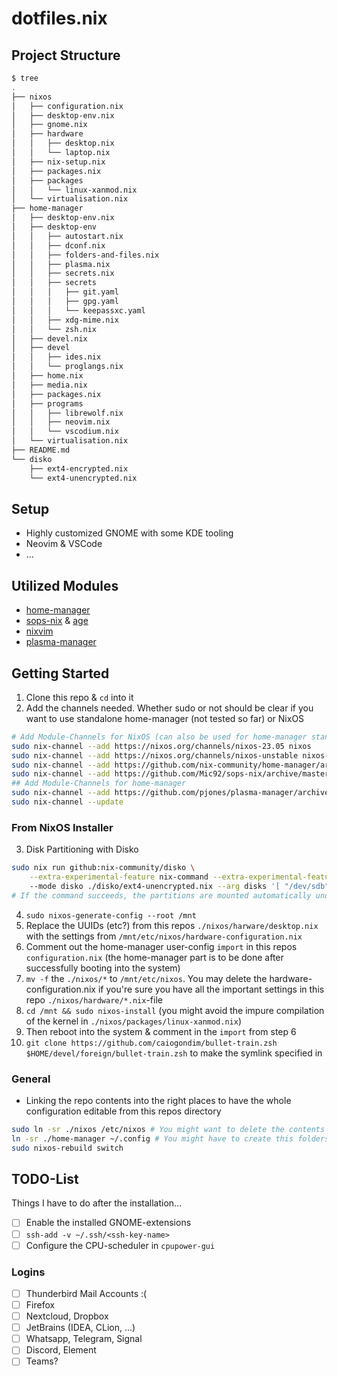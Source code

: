# dotfiles.nix

## Project Structure

```bash
$ tree
.
├── nixos
│   ├── configuration.nix
│   ├── desktop-env.nix
│   ├── gnome.nix
│   ├── hardware
│   │   ├── desktop.nix
│   │   └── laptop.nix
│   ├── nix-setup.nix
│   ├── packages.nix
│   ├── packages
│   │   └── linux-xanmod.nix
│   └── virtualisation.nix
├── home-manager
│   ├── desktop-env.nix
│   ├── desktop-env
│   │   ├── autostart.nix
│   │   ├── dconf.nix
│   │   ├── folders-and-files.nix
│   │   ├── plasma.nix
│   │   ├── secrets.nix
│   │   ├── secrets
│   │   │   ├── git.yaml
│   │   │   ├── gpg.yaml
│   │   │   └── keepassxc.yaml
│   │   ├── xdg-mime.nix
│   │   └── zsh.nix
│   ├── devel.nix
│   ├── devel
│   │   ├── ides.nix
│   │   └── proglangs.nix
│   ├── home.nix
│   ├── media.nix
│   ├── packages.nix
│   ├── programs
│   │   ├── librewolf.nix
│   │   ├── neovim.nix
│   │   └── vscodium.nix
│   └── virtualisation.nix
├── README.md
└── disko
    ├── ext4-encrypted.nix
    └── ext4-unencrypted.nix
```

## Setup

- Highly customized GNOME with some KDE tooling
- Neovim & VSCode
- ...

## Utilized Modules

- [home-manager](https://github.com/nix-community/home-manager)
- [sops-nix](https://github.com/Mic92/sops-nix) & [age](https://github.com/FiloSottile/age)
- [nixvim](https://github.com/nix-community/nixvim)
- [plasma-manager](https://github.com/pjones/plasma-manager)

## Getting Started

1. Clone this repo & `cd` into it
2. Add the channels needed. Whether sudo or not should be clear if you want to use standalone home-manager (not tested so far) or NixOS

```bash
# Add Module-Channels for NixOS (can also be used for home-manager standalone, but need different channel urls)
sudo nix-channel --add https://nixos.org/channels/nixos-23.05 nixos
sudo nix-channel --add https://nixos.org/channels/nixos-unstable nixos-unstable
sudo nix-channel --add https://github.com/nix-community/home-manager/archive/release-23.05.tar.gz home-manager
sudo nix-channel --add https://github.com/Mic92/sops-nix/archive/master.tar.gz sops-nix
## Add Module-Channels for home-manager
sudo nix-channel --add https://github.com/pjones/plasma-manager/archive/trunk.tar.gz plasma-manager
sudo nix-channel --update
```

### From NixOS Installer

3. Disk Partitioning with Disko

```bash
sudo nix run github:nix-community/disko \
    --extra-experimental-feature nix-command --extra-experimental-feature flakes -- \\
    --mode disko ./disko/ext4-unencrypted.nix --arg disks '[ "/dev/sdb" ]'
# If the command succeeds, the partitions are mounted automatically under /mnt
```

4. `sudo nixos-generate-config --root /mnt`
5. Replace the UUIDs (etc?) from this repos `./nixos/harware/desktop.nix` with the settings from `/mnt/etc/nixos/hardware-configuration.nix`
6. Comment out the home-manager user-config `import` in this repos `configuration.nix` (the home-manager part is to be done after successfully booting into the system)
7. `mv -f` the `./nixos/*` to `/mnt/etc/nixos`. You may delete the hardware-configuration.nix if you're sure you have all the important settings in this repo `./nixos/hardware/*.nix`-file
8. `cd /mnt && sudo nixos-install` (you might avoid the impure compilation of the kernel in `./nixos/packages/linux-xanmod.nix`)
9. Then reboot into the system & comment in the `import` from step 6
10. `git clone https://github.com/caiogondim/bullet-train.zsh $HOME/devel/foreign/bullet-train.zsh` to make the symlink specified in

### General

- Linking the repo contents into the right places to have the whole configuration editable from this repos directory

```bash
sudo ln -sr ./nixos /etc/nixos # You might want to delete the contents from /etc/nixos first: `sudo rm -rf /etc/nixos`
ln -sr ./home-manager ~/.config # You might have to create this folders first
sudo nixos-rebuild switch
```

## TODO-List

Things I have to do after the installation...

- [ ] Enable the installed GNOME-extensions
- [ ] `ssh-add -v ~/.ssh/<ssh-key-name>`
- [ ] Configure the CPU-scheduler in `cpupower-gui`

### Logins

- [ ] Thunderbird Mail Accounts :(
- [ ] Firefox
- [ ] Nextcloud, Dropbox
- [ ] JetBrains (IDEA, CLion, ...)
- [ ] Whatsapp, Telegram, Signal
- [ ] Discord, Element
- [ ] Teams?
